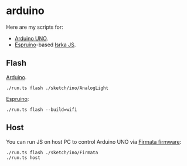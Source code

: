 # arduino
Here are my scripts for:
- [Arduino UNO](https://store.arduino.cc/usa/arduino-uno-rev3).
- [Espruino](https://github.com/espruino/Espruino)-based [Isrka JS](http://wiki.amperka.ru/js:iskra_js).

## Flash
[Arduino](./sketch/ino).
```
./run.ts flash ./sketch/ino/AnalogLight
```

[Espruino](./sketch/ts):
```
./run.ts flash --build=wifi
```

## Host
You can run JS on host PC to control Arduino UNO via [Firmata firmware](https://github.com/firmata/arduino):
```
./run.ts flash ./sketch/ino/Firmata
./run.ts host
```
